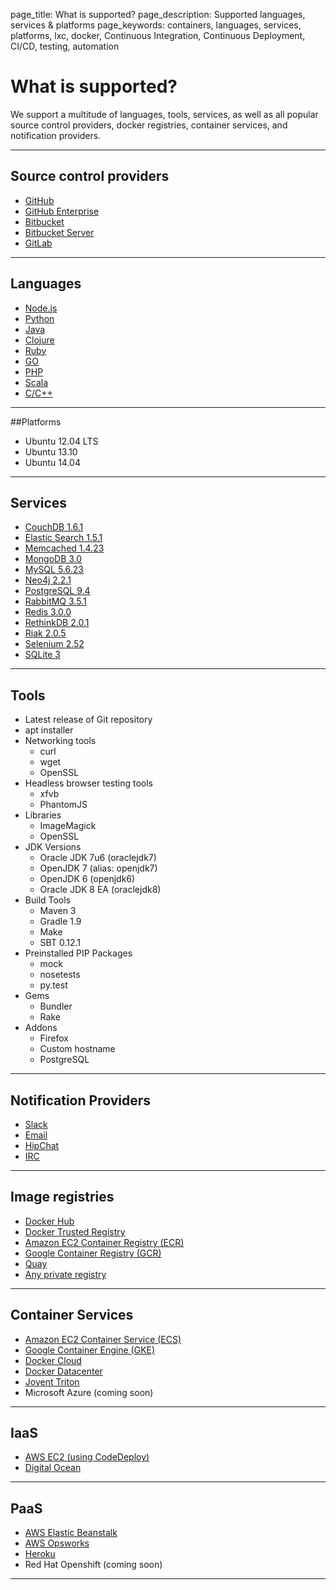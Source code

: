 page_title: What is supported?
page_description: Supported languages, services & platforms
page_keywords: containers, languages, services, platforms, lxc, docker, Continuous Integration, Continuous Deployment, CI/CD, testing, automation

# What is supported?

We support a multitude of languages, tools, services, as well as all popular source control providers, docker registries, container services, and notification providers.

---

## Source control providers
-  [GitHub](/ci/integrations/scm/github/)
-  [GitHub Enterprise](/ci/integrations/scm/githubEnterprise/)
-  [Bitbucket](/ci/integrations/scm/bitbucket/)
-  [Bitbucket Server](/ci/integrations/scm/bitbucketServer/)
-  [GitLab](/ci/integrations/scm/gitlab/)

---

## Languages

-  [Node.js](/ci/languages/node/)
-  [Python](/ci/languages/python/)
-  [Java](/ci/languages/java/)
-  [Clojure](/ci/languages/clojure/)
-  [Ruby](/ci/languages/ruby/)
-  [GO](/ci/languages/go/)
-  [PHP](/ci/languages/php/)
-  [Scala](/ci/languages/scala/)
-  [C/C++](/ci/languages/objc/)

---

##Platforms
-  Ubuntu 12.04 LTS
-  Ubuntu 13.10
-  Ubuntu 14.04

---

## Services
-  [CouchDB 1.6.1](/ci/services/couchDB/)
-  [Elastic Search 1.5.1](/ci/services/elasticSearch/)
-  [Memcached 1.4.23](/ci/services/memcached/)
-  [MongoDB 3.0](/ci/services/mongoDB/)
-  [MySQL 5.6.23](/ci/services/mySQL/)
-  [Neo4j 2.2.1](/ci/services/neo4j/)
-  [PostgreSQL 9.4](/ci/services/postgreSQL/)
-  [RabbitMQ 3.5.1](/ci/services/rabbitMQ/)
-  [Redis 3.0.0](/ci/services/redis/)
-  [RethinkDB 2.0.1](/ci/services/rethinkDB/)
-  [Riak 2.0.5](/ci/services/riak/)
-  [Selenium 2.52](/ci/services/selenium/)
-  [SQLite 3](/ci/services/sqlite/)

---

## Tools
-   Latest release of Git repository
-   apt installer
-   Networking tools
    -   curl
    -   wget
    -   OpenSSL
-   Headless browser testing tools
    -   xfvb
    -   PhantomJS
-   Libraries
    -   ImageMagick
    -   OpenSSL
-   JDK Versions
    -   Oracle JDK 7u6 (oraclejdk7)
    -   OpenJDK 7 (alias: openjdk7)
    -   OpenJDK 6 (openjdk6)
    -   Oracle JDK 8 EA (oraclejdk8)
-   Build Tools
    -   Maven 3
    -   Gradle 1.9
    -   Make
    -   SBT 0.12.1
-   Preinstalled PIP Packages
    -   mock
    -   nosetests
    -   py.test
-   Gems
    -   Bundler
    -   Rake
-   Addons
    -   Firefox
    -   Custom hostname
    -   PostgreSQL

---

## Notification Providers
- [Slack](/ci/integrations/notifications/slack/)
- [Email](/ci/integrations/notifications/email/)
- [HipChat](/ci/integrations/notifications/hipchat/)
- [IRC](/ci/integrations/notifications/irc/)

---

## Image registries
- [Docker Hub](/ci/integrations/imageRegistries/dockerHub/)
- [Docker Trusted Registry](/ci/integrations/imageRegistries/dockerTrustedRegistry/)
- [Amazon EC2 Container Registry (ECR)](/ci/integrations/imageRegistries/ecr/)
- [Google Container Registry (GCR)](/ci/integrations/imageRegistries/gcr/)
- [Quay](/ci/integrations/imageRegistries/quay/)
- [Any private registry](/ci/integrations/imageRegistries/privateRegistry/)

---

## Container Services
- [Amazon EC2 Container Service (ECS)](/ci/integrations/containerServices/ecs/)
- [Google Container Engine (GKE)](/ci/integrations/containerServices/gke/)
- [Docker Cloud](/ci/integrations/containerServices/dockerCloud/)
- [Docker Datacenter](/ci/integrations/containerServices/dockerDatacenter/)
- [Joyent Triton](/ci/integrations/containerServices/joyentTriton/)
- Microsoft Azure (coming soon)

---

## IaaS
- [AWS EC2 (using CodeDeploy)](/tutorials/usingCodeDeploy/)
- [Digital Ocean](/tutorials/usingDigitalOcean/)

---

## PaaS
- [AWS Elastic Beanstalk](/ci/integrations/deploy/eb/)
- [AWS Opsworks](/tutorials/usingOpsWorks/)
- [Heroku](/tutorials/usingHeroku/)
- Red Hat Openshift (coming soon)

---
